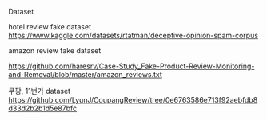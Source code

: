 Dataset

hotel review fake dataset
https://www.kaggle.com/datasets/rtatman/deceptive-opinion-spam-corpus


amazon review fake dataset

https://github.com/haresrv/Case-Study_Fake-Product-Review-Monitoring-and-Removal/blob/master/amazon_reviews.txt


쿠팡, 11번가 dataset
https://github.com/LyunJ/CoupangReview/tree/0e6763586e713f92aebfdb8d33d2b2b1d5e87bfc
